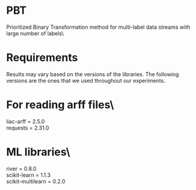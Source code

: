 # PBT
Prioritized Binary Transformation method for multi-label data streams with large number of labels\

# Requirements
Results may vary based on the versions of the libraries. The following versions are the ones that we used throughout our experiments.

# For reading arff files\
liac-arff = 2.5.0\
requests = 2.31.0

# ML libraries\
river = 0.8.0\
scikit-learn = 1.1.3\
scikit-multilearn = 0.2.0



